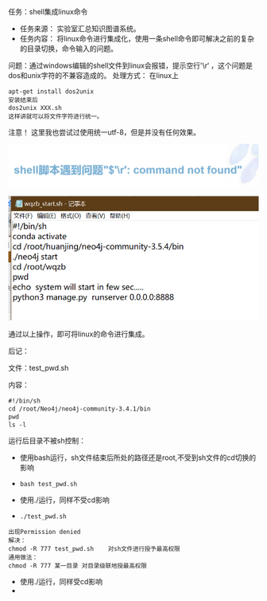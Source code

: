任务：shell集成linux命令
- 任务来源： 实验室汇总知识图谱系统。
- 任务内容： 将linux命令进行集成化，使用一条shell命令即可解决之前的复杂的目录切换，命令输入的问题。

问题：通过windows编辑的shell文件到linux会报错，提示空行'\r‘ ，这个问题是dos和unix字符的不兼容造成的。
处理方式： 在linux上 

```shell
apt-get install dos2unix
安装结束后
dos2unix XXX.sh   
这样讲就可以将文件字符进行统一。
```

注意！ 这里我也尝试过使用统一utf-8，但是并没有任何效果。

![image-20201202212800298](https://raw.githubusercontent.com/hodge-ge/imgbed/main/20201202212800.png)

![image-20201202214318144](https://raw.githubusercontent.com/hodge-ge/imgbed/main/20201202214318.png)

通过以上操作，即可将linux的命令进行集成。





后记：

文件：test_pwd.sh

内容：

```shell
#!/bin/sh  
cd /root/Neo4j/neo4j-community-3.4.1/bin
pwd
ls -l
```

运行后目录不被sh控制：

- 使用bash运行，sh文件结束后所处的路径还是root,不受到sh文件的cd切换的影响   

- ```shell
  bash test_pwd.sh
  ```

- 使用./运行，同样不受cd影响

- ````shell
  ./test_pwd.sh
  ````

```
出现Permission denied
解决：
chmod -R 777 test_pwd.sh    对sh文件进行授予最高权限
通用做法：
chmod -R 777 某一目录 对目录级联地授最高权限
```
- 使用./运行，同样受cd影响
- 










